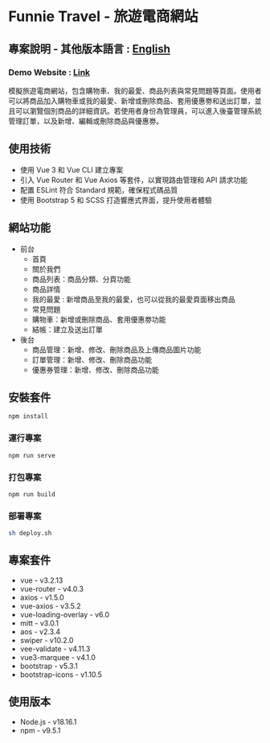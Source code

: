 # Funnie Travel - 旅遊電商網站

## 專案說明 - 其他版本語言 : [English](README_en.md)

### Demo Website : [Link](https://cywcarrie.github.io/funnietravel/#/)

模擬旅遊電商網站，包含購物車、我的最愛、商品列表與常見問題等頁面。使用者可以將商品加入購物車或我的最愛、新增或刪除商品、套用優惠劵和送出訂單，並且可以瀏覽個別商品的詳細資訊。若使用者身份為管理員，可以進入後臺管理系統管理訂單，以及新增、編輯或刪除商品與優惠劵。

## 使用技術

- 使用 Vue 3 和 Vue CLI 建立專案
- 引入 Vue Router 和 Vue Axios 等套件，以實現路由管理和 API 請求功能
- 配置 ESLint 符合 Standard 規範，確保程式碼品質
- 使用 Bootstrap 5 和 SCSS 打造響應式界面，提升使用者體驗

## 網站功能

- 前台
   - 首頁
   - 關於我們
   - 商品列表：商品分類、分頁功能
   - 商品詳情
   - 我的最愛 : 新增商品至我的最愛，也可以從我的最愛頁面移出商品
   - 常見問題
   - 購物車：新增或刪除商品、套用優惠劵功能
   - 結帳：建立及送出訂單
- 後台
   - 商品管理：新增、修改、刪除商品及上傳商品圖片功能
   - 訂單管理：新增、修改、刪除商品功能
   - 優惠券管理：新增、修改、刪除商品功能

## 安裝套件
```
npm install
```

### 運行專案
```
npm run serve
```

### 打包專案
```
npm run build
```

### 部署專案

```sh
sh deploy.sh
```

## 專案套件

- vue - v3.2.13
- vue-router - v4.0.3
- axios - v1.5.0
- vue-axios - v3.5.2
- vue-loading-overlay - v6.0
- mitt - v3.0.1
- aos - v2.3.4
- swiper - v10.2.0
- vee-validate - v4.11.3
- vue3-marquee - v4.1.0
- bootstrap - v5.3.1
- bootstrap-icons - v1.10.5

## 使用版本

- Node.js - v18.16.1
- npm - v9.5.1

